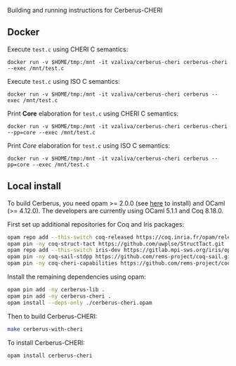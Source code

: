 Building and running instructions for Cerberus-CHERI

## Docker

Execute `test.c` using CHERI C semantics:

`docker run -v $HOME/tmp:/mnt -it vzaliva/cerberus-cheri cerberus-cheri --exec /mnt/test.c`

Execute `test.c` using ISO C semantics:

`docker run -v $HOME/tmp:/mnt -it vzaliva/cerberus-cheri cerberus --exec /mnt/test.c`

Print __Core__ elaboration for `test.c` using CHERI C semantics:

`docker run -v $HOME/tmp:/mnt -it vzaliva/cerberus-cheri cerberus-cheri --pp=core --exec /mnt/test.c`

Print _Core_ elaboration for `test.c` using ISO C semantics:

`docker run -v $HOME/tmp:/mnt -it vzaliva/cerberus-cheri cerberus --pp=core --exec /mnt/test.c`

## Local install

To build Cerberus, you need opam >= 2.0.0 (see
[here](https://opam.ocaml.org/doc/Install.html) to install) and OCaml
(>= 4.12.0). The developers are currently using OCaml 5.1.1 and Coq 8.18.0.

First set up additional repositories for Coq and Iris packages:

```bash
opam repo add --this-switch coq-released https://coq.inria.fr/opam/released
opam pin -ny coq-struct-tact https://github.com/uwplse/StructTact.git
opam repo add --this-switch iris-dev https://gitlab.mpi-sws.org/iris/opam.git
opam pin -ny coq-sail-stdpp https://github.com/rems-project/coq-sail.git#f319aad
opam pin -ny coq-cheri-capabilities https://github.com/rems-project/coq-cheri-capabilities.git
```

Install the remaining dependencies using opam:

```bash
opam pin add -ny cerberus-lib .
opam pin add -ny cerberus-cheri .
opam install --deps-only ./cerberus-cheri.opam
```

Then to build Cerberus-CHERI:

```bash
make cerberus-with-cheri
```

To install Cerberus-CHERI:

```bash
opam install cerberus-cheri
```
